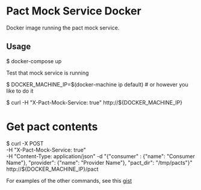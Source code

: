 # Pact Mock Service Docker

Docker image running the pact mock service.

## Usage

$ docker-compose up

Test that mock service is running

$ DOCKER_MACHINE_IP=$(docker-machine ip default) # or however you like to do it

$ curl -H "X-Pact-Mock-Service: true" http://${DOCKER_MACHINE_IP}

# Get pact contents

$ curl  -X POST \
        -H "X-Pact-Mock-Service: true" \
        -H "Content-Type: application/json" -d "{\"consumer\" : {\"name\": \"Consumer Name\"}, \"provider\": {\"name\": \"Provider Name\"}, \"pact_dir\": \"/tmp/pacts\"}" \
        http://${DOCKER_MACHINE_IP}/pact

For examples of the other commands, see this [gist](https://gist.github.com/bethesque/9d81f21d6f77650811f4)
